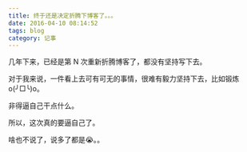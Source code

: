 ```yaml
---
title: 终于还是决定折腾下博客了。。。
date: 2016-04-10 08:14:52
tags: blog
category: 记事
---
```


几年下来，已经是第 N 次重新折腾博客了，都没有坚持写下去。

<!-- more -->

对于我来说，一件看上去可有可无的事情，很难有毅力坚持下去，比如锻炼 o(╯□╰)o。

非得逼自己干点什么。

所以，这次真的要逼自己了。

啥也不说了，说多了都是😭。。


